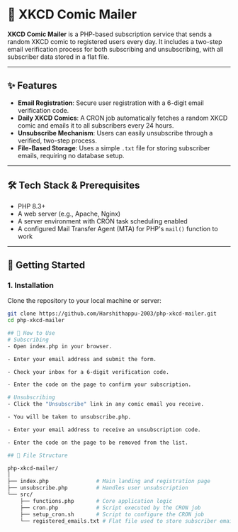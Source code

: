 # 📧 XKCD Comic Mailer

**XKCD Comic Mailer** is a PHP-based subscription service that sends a random XKCD comic to registered users every day. It includes a two-step email verification process for both subscribing and unsubscribing, with all subscriber data stored in a flat file.

---

## ✨ Features

- **Email Registration**: Secure user registration with a 6-digit email verification code.
- **Daily XKCD Comics**: A CRON job automatically fetches a random XKCD comic and emails it to all subscribers every 24 hours.
- **Unsubscribe Mechanism**: Users can easily unsubscribe through a verified, two-step process.
- **File-Based Storage**: Uses a simple `.txt` file for storing subscriber emails, requiring no database setup.

---

## 🛠️ Tech Stack & Prerequisites

- PHP 8.3+
- A web server (e.g., Apache, Nginx)
- A server environment with CRON task scheduling enabled
- A configured Mail Transfer Agent (MTA) for PHP's `mail()` function to work

---

## 🚀 Getting Started

### 1. Installation

Clone the repository to your local machine or server:

```bash
git clone https://github.com/Harshithappu-2003/php-xkcd-mailer.git
cd php-xkcd-mailer

## 📝 How to Use
# Subscribing
- Open index.php in your browser.

- Enter your email address and submit the form.

- Check your inbox for a 6-digit verification code.

- Enter the code on the page to confirm your subscription.

# Unsubscribing
- Click the "Unsubscribe" link in any comic email you receive.

- You will be taken to unsubscribe.php.

- Enter your email address to receive an unsubscription code.

- Enter the code on the page to be removed from the list.

## 📁 File Structure

php-xkcd-mailer/
│
├── index.php               # Main landing and registration page
├── unsubscribe.php         # Handles user unsubscription
└── src/
    ├── functions.php       # Core application logic
    ├── cron.php            # Script executed by the CRON job
    ├── setup_cron.sh       # Script to configure the CRON job
    └── registered_emails.txt # Flat file used to store subscriber emails

